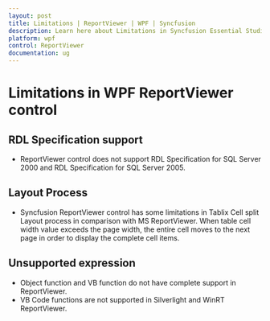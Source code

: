 ```yaml
---
layout: post
title: Limitations | ReportViewer | WPF | Syncfusion
description: Learn here about Limitations in Syncfusion Essential Studio WPF ReportViewer control, its elements, and more.
platform: wpf
control: ReportViewer
documentation: ug
---
```


# Limitations in WPF ReportViewer control

## RDL Specification support

* ReportViewer control does not support RDL Specification for SQL Server 2000 and RDL Specification for SQL Server 2005.

## Layout Process

* Syncfusion ReportViewer control has some limitations in Tablix Cell split Layout process in comparison with MS ReportViewer. When table cell width value exceeds the page width, the entire cell moves to the next page in order to display the complete cell items. 

## Unsupported expression

* Object function and VB function do not have complete support in ReportViewer.
* VB Code functions are not supported in Silverlight and WinRT ReportViewer.